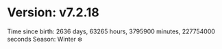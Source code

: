 # Version: v7.2.18
Time since birth: 2636 days, 63265 hours, 3795900 minutes, 227754000 seconds
Season: Winter ❄️
